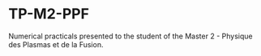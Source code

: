 # TP-M2-PPF
Numerical practicals presented to the student of the Master 2 - Physique des Plasmas et de la Fusion.
